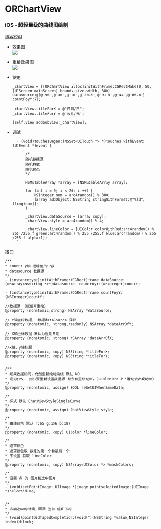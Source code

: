 # ORChartView
### iOS - 超轻量级的曲线图绘制

 [博客说明](http://www.jianshu.com/p/a571ae110ba5)

* 效果图   
![](https://github.com/SunriseOYR/ORChartView/blob/master/gif/002.gif?raw=false)

* 重绘效果图   
![](https://github.com/SunriseOYR/ORChartView/blob/master/gif/003.gif?raw=false)


* 使用 
    
      _chartView = [[ORChartView alloc]initWithFrame:CGRectMake(0, 50, [UIScreen mainScreen].bounds.size.width, 300) dataSource:@[@"90",@"30",@"10",@"20.5",@"91.5",@"44",@"66.6"] countFoyY:7];

      _chartView.titleForX = @"日期/日";
      _chartView.titleForY = @"收益/元";
    
      [self.view addSubview:_chartView];

* 调试  

        - (void)touchesBegan:(NSSet<UITouch *> *)touches withEvent:(UIEvent *)event {

            /*
            随机数据源
            随机样式
            随机颜色
            */

            NSMutableArray *array = [NSMutableArray array];

            for (int i = 0; i < 20; i ++) {
                NSInteger num = arc4random() % 300;
                [array addObject:[NSString stringWithFormat:@"%ld",(long)num]];
            }

            _chartView.dataSource = [array copy];
            _chartView.style = arc4random() % 4;

            _chartView.lineColor = [UIColor colorWithRed:arc4random() % 255 /255.f green:arc4random() % 255 /255.f blue:arc4random() % 255 /255.f alpha:1];
        }
        
接口

    /**
    * countY y轴 递增值的个数
    * datasource 数据源
    */
    - (instancetype)initWithFrame:(CGRect)frame dataSource:(NSArray<NSString *>*)dataSource  countFoyY:(NSInteger)countY;

    - (instancetype)initWithFrame:(CGRect)frame countFoyY:(NSInteger)countY;

    //数据源 （赋值可重绘）
    @property (nonatomic,strong) NSArray *dataSource;

    // Y轴坐标数据， 根据dataSource 获取
    @property (nonatomic, strong,readonly) NSArray *dataArrOfY;

    // X轴坐标数据 默认为近期日期
    @property (nonatomic, strong) NSArray *dataArrOfX;

    //x轴，y轴标题
    @property (nonatomic, copy) NSString *titleForX;
    @property (nonatomic, copy) NSString *titleForY;


    /**
    * 如果数据相同，仍然重新绘制曲线 默认 NO
    * 设为yes， 则只要重新设置数据源 都会有重绘动画，（tableView 上下滑动会出现动画）
    */
    @property (nonatomic, assign) BOOL reSetUIWhenSameData;

    /*
    * 样式 默认 ChatViewStyleSingleCurve
    */
    @property (nonatomic, assign) ChatViewStyle style;

    /*
    * 曲线颜色 默认 r:65 g:156 b:187
    */
    @property (nonatomic, copy) UIColor *lineColor;

    /*
    * 遮罩颜色
    * 遮罩颜色取 数组的第一个和最后一个
    * 不设置 将取 lineColor
    */
    @property (nonatomic, copy) NSArray<UIColor *> *maskColors;

    /*
    * 设置 点 的 图片和选中图片
    */
    - (void)setPointImage:(UIImage *)image pointselectedImage:(UIImage *)selectedImg;


    /*
    * 点被选中的时候，回调 当前 值和下标
    */
    - (void)pointDidTapedCompletion:(void(^)(NSString *value,NSInteger index))block;


